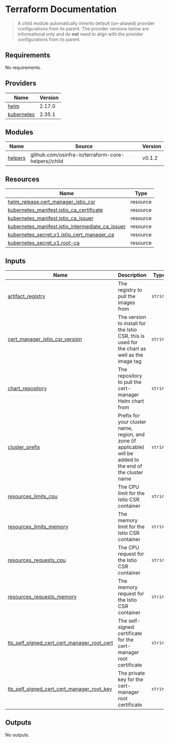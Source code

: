 # Terraform Documentation

> A child module automatically inherits default (un-aliased) provider configurations from its parent. The provider versions below are informational only and do **not** need to align with the provider configurations from its parent.

<!-- BEGIN_TF_DOCS -->
## Requirements

No requirements.

## Providers

| Name | Version |
|------|---------|
| <a name="provider_helm"></a> [helm](#provider\_helm) | 2.17.0 |
| <a name="provider_kubernetes"></a> [kubernetes](#provider\_kubernetes) | 2.35.1 |

## Modules

| Name | Source | Version |
|------|--------|---------|
| <a name="module_helpers"></a> [helpers](#module\_helpers) | github.com/osinfra-io/terraform-core-helpers//child | v0.1.2 |

## Resources

| Name | Type |
|------|------|
| [helm_release.cert_manager_istio_csr](https://registry.terraform.io/providers/hashicorp/helm/latest/docs/resources/release) | resource |
| [kubernetes_manifest.istio_ca_certificate](https://registry.terraform.io/providers/hashicorp/kubernetes/latest/docs/resources/manifest) | resource |
| [kubernetes_manifest.istio_ca_issuer](https://registry.terraform.io/providers/hashicorp/kubernetes/latest/docs/resources/manifest) | resource |
| [kubernetes_manifest.istio_intermediate_ca_issuer](https://registry.terraform.io/providers/hashicorp/kubernetes/latest/docs/resources/manifest) | resource |
| [kubernetes_secret_v1.istio_cert_manager_ca](https://registry.terraform.io/providers/hashicorp/kubernetes/latest/docs/resources/secret_v1) | resource |
| [kubernetes_secret_v1.root-ca](https://registry.terraform.io/providers/hashicorp/kubernetes/latest/docs/resources/secret_v1) | resource |

## Inputs

| Name | Description | Type | Default | Required |
|------|-------------|------|---------|:--------:|
| <a name="input_artifact_registry"></a> [artifact\_registry](#input\_artifact\_registry) | The registry to pull the images from | `string` | `"us-docker.pkg.dev/plt-lz-services-tf79-prod/plt-docker-virtual"` | no |
| <a name="input_cert_manager_istio_csr_version"></a> [cert\_manager\_istio\_csr\_version](#input\_cert\_manager\_istio\_csr\_version) | The version to install for the Istio CSR, this is used for the chart as well as the image tag | `string` | `"0.14.0"` | no |
| <a name="input_chart_repository"></a> [chart\_repository](#input\_chart\_repository) | The repository to pull the cert-manager Helm chart from | `string` | `"https://charts.jetstack.io"` | no |
| <a name="input_cluster_prefix"></a> [cluster\_prefix](#input\_cluster\_prefix) | Prefix for your cluster name, region, and zone (if applicable) will be added to the end of the cluster name | `string` | n/a | yes |
| <a name="input_resources_limits_cpu"></a> [resources\_limits\_cpu](#input\_resources\_limits\_cpu) | The CPU limit for the Istio CSR container | `string` | `"50m"` | no |
| <a name="input_resources_limits_memory"></a> [resources\_limits\_memory](#input\_resources\_limits\_memory) | The memory limit for the Istio CSR container | `string` | `"64Mi"` | no |
| <a name="input_resources_requests_cpu"></a> [resources\_requests\_cpu](#input\_resources\_requests\_cpu) | The CPU request for the Istio CSR container | `string` | `"25m"` | no |
| <a name="input_resources_requests_memory"></a> [resources\_requests\_memory](#input\_resources\_requests\_memory) | The memory request for the Istio CSR container | `string` | `"32Mi"` | no |
| <a name="input_tls_self_signed_cert_cert_manager_root_cert"></a> [tls\_self\_signed\_cert\_cert\_manager\_root\_cert](#input\_tls\_self\_signed\_cert\_cert\_manager\_root\_cert) | The self-signed certificate for the cert-manager root certificate | `string` | n/a | yes |
| <a name="input_tls_self_signed_cert_cert_manager_root_key"></a> [tls\_self\_signed\_cert\_cert\_manager\_root\_key](#input\_tls\_self\_signed\_cert\_cert\_manager\_root\_key) | The private key for the cert-manager root certificate | `string` | n/a | yes |

## Outputs

No outputs.
<!-- END_TF_DOCS -->
